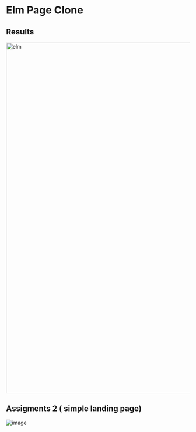 # Elm Page Clone
## Results
<img width="960" alt="elm" src="https://github.com/user-attachments/assets/cc5acf9a-0dd9-4843-8681-5f40e5ff7f76" />

## Assigments 2 ( simple landing page)
![image](https://github.com/user-attachments/assets/38a4145d-a136-48be-a2ee-49a490e11307)

